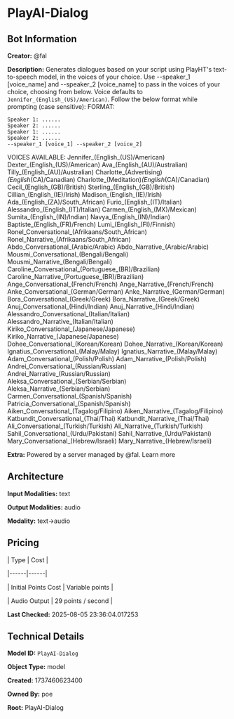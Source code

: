 # PlayAI-Dialog

## Bot Information

**Creator:** @fal

**Description:** Generates dialogues based on your script using PlayHT's text-to-speech model, in the voices of your choice. Use --speaker_1 [voice_name]  and --speaker_2 [voice_name] to pass in the voices of your choice, choosing from below. Voice defaults to `Jennifer_(English_(US)/American)`.  Follow the below format while prompting (case sensitive):
FORMAT:
```
Speaker 1: ......
Speaker 2: ......
Speaker 1: ......
Speaker 2: ......
--speaker_1 [voice_1] --speaker_2 [voice_2]
```
VOICES AVAILABLE:
Jennifer_(English_(US)/American)
Dexter_(English_(US)/American)
Ava_(English_(AU)/Australian)
Tilly_(English_(AU)/Australian)
Charlotte_(Advertising)_(English_(CA)/Canadian)
Charlotte_(Meditation)_(English_(CA)/Canadian)
Cecil_(English_(GB)/British)
Sterling_(English_(GB)/British)
Cillian_(English_(IE)/Irish)
Madison_(English_(IE)/Irish)
Ada_(English_(ZA)/South_African)
Furio_(English_(IT)/Italian)
Alessandro_(English_(IT)/Italian)
Carmen_(English_(MX)/Mexican)
Sumita_(English_(IN)/Indian)
Navya_(English_(IN)/Indian)
Baptiste_(English_(FR)/French)
Lumi_(English_(FI)/Finnish)
Ronel_Conversational_(Afrikaans/South_African)
Ronel_Narrative_(Afrikaans/South_African)
Abdo_Conversational_(Arabic/Arabic)
Abdo_Narrative_(Arabic/Arabic)
Mousmi_Conversational_(Bengali/Bengali)
Mousmi_Narrative_(Bengali/Bengali)
Caroline_Conversational_(Portuguese_(BR)/Brazilian)
Caroline_Narrative_(Portuguese_(BR)/Brazilian)
Ange_Conversational_(French/French)
Ange_Narrative_(French/French)
Anke_Conversational_(German/German)
Anke_Narrative_(German/German)
Bora_Conversational_(Greek/Greek)
Bora_Narrative_(Greek/Greek)
Anuj_Conversational_(Hindi/Indian)
Anuj_Narrative_(Hindi/Indian)
Alessandro_Conversational_(Italian/Italian)
Alessandro_Narrative_(Italian/Italian)
Kiriko_Conversational_(Japanese/Japanese)
Kiriko_Narrative_(Japanese/Japanese)
Dohee_Conversational_(Korean/Korean)
Dohee_Narrative_(Korean/Korean)
Ignatius_Conversational_(Malay/Malay)
Ignatius_Narrative_(Malay/Malay)
Adam_Conversational_(Polish/Polish)
Adam_Narrative_(Polish/Polish)
Andrei_Conversational_(Russian/Russian)
Andrei_Narrative_(Russian/Russian)
Aleksa_Conversational_(Serbian/Serbian)
Aleksa_Narrative_(Serbian/Serbian)
Carmen_Conversational_(Spanish/Spanish)
Patricia_Conversational_(Spanish/Spanish)
Aiken_Conversational_(Tagalog/Filipino)
Aiken_Narrative_(Tagalog/Filipino)
Katbundit_Conversational_(Thai/Thai)
Katbundit_Narrative_(Thai/Thai)
Ali_Conversational_(Turkish/Turkish)
Ali_Narrative_(Turkish/Turkish)
Sahil_Conversational_(Urdu/Pakistani)
Sahil_Narrative_(Urdu/Pakistani)
Mary_Conversational_(Hebrew/Israeli)
Mary_Narrative_(Hebrew/Israeli)

**Extra:** Powered by a server managed by @fal. Learn more


## Architecture

**Input Modalities:** text

**Output Modalities:** audio

**Modality:** text->audio


## Pricing

| Type | Cost |

|------|------|

| Initial Points Cost | Variable points |

| Audio Output | 29 points / second |


**Last Checked:** 2025-08-05 23:36:04.017253


## Technical Details

**Model ID:** `PlayAI-Dialog`

**Object Type:** model

**Created:** 1737460623400

**Owned By:** poe

**Root:** PlayAI-Dialog
